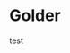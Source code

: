 <!--
 * @Author: Suhy19
 * @Date: 2022-09-24 15:31:15
 * @LastEditTime: 2022-09-24 15:32:23
 * @LastEditors: Suhy19
 * @Description: 
 * @FilePath: \同学题目与资料c:\Users\randommm\Golder\README.md
 * fuck it
-->
# Golder
test
